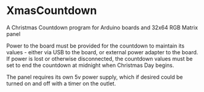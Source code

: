 # XmasCountdown
A Christmas Countdown program for Arduino boards and 32x64 RGB Matrix panel 

Power to the board must be provided for the countdown to maintain its values - either via USB to the board, or external power adapter to the board.  If power is lost or otherwise disconnected, the countdown values must be set to end the countdown at midnight when Christmas Day begins.

The panel requires its own 5v power supply, which if desired could be turned on and off with a timer on the outlet.
